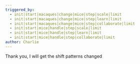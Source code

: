 ```yaml
---
triggered_by:
  - init|start|macaques|change|mice|step|scale|limit
  - init|start|macaques|change|mice|step|learn|limit
  - init|start|macaques|change|mice|step|collaborate|limit
  - init|start|mice|handle|step|scale|limit
  - init|start|mice|handle|step|learn|limit
  - init|start|mice|handle|step|collaborate|limit
author: Charlie
---
```

Thank you, I will get the shift patterns changed
